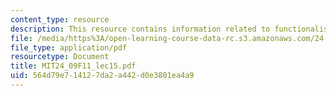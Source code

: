 ```yaml
---
content_type: resource
description: This resource contains information related to functionalism to externalism.
file: /media/https%3A/open-learning-course-data-rc.s3.amazonaws.com/24-09-minds-and-machines-fall-2011/564d79e714127da2a442d0e3801ea4a9_MIT24_09F11_lec15.pdf
file_type: application/pdf
resourcetype: Document
title: MIT24_09F11_lec15.pdf
uid: 564d79e7-1412-7da2-a442-d0e3801ea4a9
---
```


